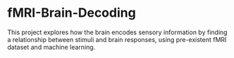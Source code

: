 # fMRI-Brain-Decoding
This project explores how the brain encodes sensory information by finding a relationship between stimuli and brain responses, using pre-existent fMRI dataset and machine learning.
